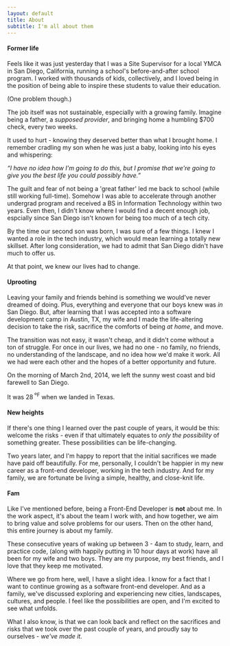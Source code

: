 ```yaml
---
layout: default
title: About
subtitle: I'm all about them
---
```


#### Former life

Feels like it was just yesterday that I was a Site Supervisor for a local YMCA in San Diego, California, running a school's before-and-after school program. I worked with thousands of kids, collectively, and I loved being in the position of being able to inspire these students to value their education.

(One problem though.)

The job itself was not sustainable, especially with a growing family. Imagine being a father, a _supposed provider_, and bringing home a humbling $700 check, every two weeks.

It used to hurt - knowing they deserved better than what I brought home. I remember cradling my son when he was just a baby, looking into his eyes and whispering:

_“I have no idea how I'm going to do this, but I promise that we're going to give you the best life you could possibly have.”_

The guilt and fear of not being a 'great father' led me back to school (while still working full-time). Somehow I was able to accelerate through another undergrad program and received a BS in Information Technology within two years. Even then, I didn't know where I would find a decent enough job, espcially since San Diego isn't known for being too much of a tech city.

By the time our second son was born, I was sure of a few things. I knew I wanted a role in the tech industry, which would mean learning a totally new skillset. After long consideration, we had to admit that San Diego didn't have much to offer us.

At that point, we knew our lives had to change.

#### Uprooting

Leaving your family and friends behind is something we would've never dreamed of doing. Plus, everything and everyone that our boys knew was _in_ San Diego. But, after learning that I was accepted into a software development camp in Austin, TX, my wife and I made the life-altering decision to take the risk, sacrifice the comforts of being _at home_, and move.

The transition was not easy, it wasn't cheap, and it didn't come without a ton of struggle. For once in our lives, we had no one - no family, no friends, no understanding of the landscape, and no idea how we'd make it work. All we had were each other and the hopes of a better opportunity and future. 

On the morning of March 2nd, 2014, we left the sunny west coast and bid farewell to San Diego.

It was 28<sup> ºF</sup> when we landed in Texas.

#### New heights

If there's one thing I learned over the past couple of years, it would be this: welcome the risks - even if that ultimately equates to _only the possibility_ of something greater. These possibilities can be life-changing.

Two years later, and I'm happy to report that the initial sacrifices we made have paid off beautifully. For me, personally, I couldn't be happier in my new career as a front-end developer, working in the tech industry. And for my family, we are fortunate be living a simple, healthy, and close-knit life.

#### Fam

Like I've mentioned before, being a Front-End Developer is **not** about me. In the work aspect, it's about the team I work with, and how together, we aim to bring value and solve problems for our users.  Then on the other hand, this entire journey is about my family.

These consecutive years of waking up between 3 - 4am to study, learn, and practice code, (along with happily putting in 10 hour days at work) have all been for my wife and two boys. They are my purpose, my best friends, and I love that they keep me motivated.

Where we go from here, well, I have a slight idea. I know for a fact that I want to continue growing as a software front-end developer. And as a family, we've discussed exploring and experiencing new cities, landscapes, cultures, and people. I feel like the possibilities are open, and I'm excited to see what unfolds.

What I also know, is that we can look back and reflect on the sacrifices and risks that we took over the past couple of years, and proudly say to ourselves -  *we've made it.*